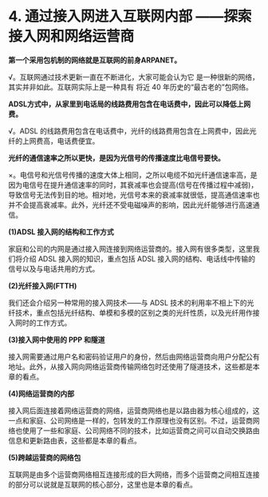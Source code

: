 # 4. 通过接入网进入互联网内部 ——探索接入网和网络运营商

**第一个采用包机制的网络就是互联网的前身ARPANET。**

√。互联网通过技术更新一直在不断进化，大家可能会认为它 是一种很新的网络，其实并非如此。互联网实际上是一种具有 将近 40 年历史的“最古老的”包网络。

**ADSL方式中，从家里到电话局的线路费用包含在电话费中，因此可以降低上网费。**

√。ADSL 的线路费用包含在电话费中，光纤的线路费用包含在上网费中，因此光纤的上网费高，电话费便宜。

**光纤的通信速率之所以更快，是因为光信号的传播速度比电信号要快。**

×。电信号和光信号传播的速度大体上相同，之所以电缆不如光纤通信速率高，是因为电信号在提升通信速率的同时，其衰减率也会提高(信号在传播过程中减弱)，导致信号无法传到目的地。相对地，光信号本来的衰减率就很低，提高通信速率也并不会提高衰减率。此外，光纤还不受电磁噪声的影响，因此光纤能够进行高速通信。


**(1)ADSL 接入网的结构和工作方式**

家庭和公司的内网是通过接入网连接到网络运营商的。接入网有很多类型，这里我们将介绍 ADSL 接入网的知识，重点包括 ADSL 接入网的结构、电话线中传输的信号以及与电话共用的方式。

**(2)光纤接入网(FTTH)**

我们还会介绍另一种常用的接入网技术——与 ADSL 技术的利用率不相上下的光纤技术，重点包括光纤结构、单模和多模的区别之类的光纤性质，以及光纤用作接入网时的工作方式。

**(3)接入网中使用的 PPP 和隧道**

接入网需要通过用户名和密码验证用户的身份，然后由网络运营商向用户分配公有地址。此外，从接入网向网络运营商传输网络包时还使用了隧道技术，这些都是本章的看点。

**(4)网络运营商的内部**

接入网后面连接着网络运营商的网络，运营商网络也是以路由器为核心组成的，这一点和家庭、公司网络是一样的，包转发的工作原理也没有区别。不过，运营商网络也使用了一些和家庭、公司网络不同的技术，比如运营商之间可以自动交换路由信息和更新路由表，这些都是本章的看点。

**(5)跨越运营商的网络包**

互联网是由多个运营商网络相互连接形成的巨大网络，而多个运营商之间相互连接的部分可以说就是互联网的核心部分，这里也是本章的看点。
